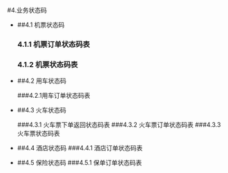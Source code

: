 #4.业务状态码

- ##4.1 机票状态码

  ###  4.1.1 机票订单状态码表
  ###  4.1.2 机票状态码表

- ##4.2 用车状态码

  ###4.2.1用车订单状态码表

- ##4.3 火车状态码

  ###4.3.1 火车票下单返回状态码表
  ###4.3.2 火车票订单状态码表
  ###4.3.3 火车票状态码表

- ##4.4 酒店状态码
    ###4.4.1 酒店订单状态码表
- ##4.5 保险状态码
    ###4.5.1 保单订单状态码表